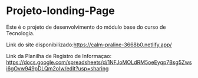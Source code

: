 # Projeto-londing-Page
Este é o projeto de desenvolvimento do módulo base do curso de Tecnologia.

Link do site disponibilizado:https://calm-praline-3668b0.netlify.app/

Link da Planilha de Registro de Informaçao: https://docs.google.com/spreadsheets/d/1NFJoMOLdRM5oeEyqp7Bsg5Zwsi6gOvw949pDLQm2oIw/edit?usp=sharing

